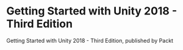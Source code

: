# Getting Started with Unity 2018 - Third Edition
Getting Started with Unity 2018 - Third Edition, published by Packt
